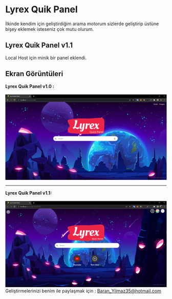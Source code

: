 # Lyrex Quik Panel
İlkinde kendim için geliştirdiğim arama motorum sizlerde geliştirip üstüne bişey eklemek isteseniz çok mutu olurum.

<h2>Lyrex Quik Panel v1.1</h2>

Local Host için minik bir panel eklendi.

<h2>Ekran Görüntüleri</h2>

<strong>Lyrex Quik Panel v1.0 :</strong><br>
<br/>
<img src="./screenshot_v1.0.png?raw=true" width="800" />

<hr>

<strong>Lyrex Quik Panel v1.1:</strong> <br><br>
<img src="./screenshot_v1.1.png?raw=true" width="800" />
<br>
Geliştirmelerinizi benim ile paylaşmak için : Baran_Yilmaz35@hotmail.com
